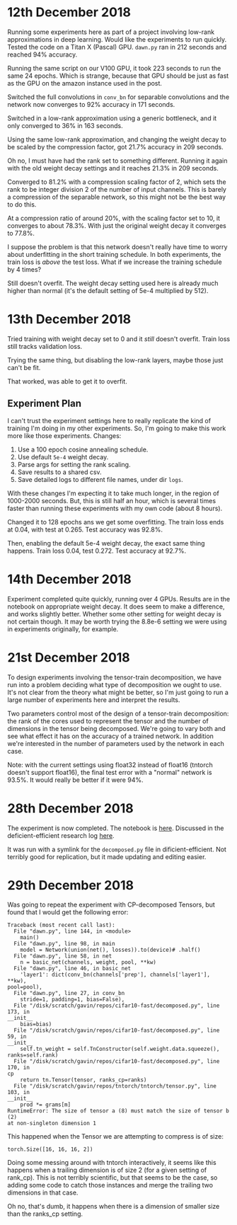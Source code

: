 
12th December 2018
==================

Running some experiments here as part of a project involving low-rank
approximations in deep learning. Would like the experiments to run quickly.
Tested the code on a Titan X (Pascal) GPU. `dawn.py` ran in 212 seconds and
reached 94% accuracy.

Running the same script on our V100 GPU, it took 223 seconds to run the
same 24 epochs. Which is strange, because that GPU should be just as fast
as the GPU on the amazon instance used in the post.

Switched the full convolutions in `conv_bn` for separable convolutions and
the network now converges to 92% accuracy in 171 seconds.

Switched in a low-rank approximation using a generic bottleneck, and it
only converged to 36% in 163 seconds.

Using the same low-rank approximation, and changing the weight decay to be
scaled by the compression factor, got 21.7% accuracy in 209 seconds.

Oh no, I must have had the rank set to something different. Running it
again with the old weight decay settings and it reaches 21.3% in 209
seconds.

Converged to 81.2% with a compression scaling factor of 2, which sets the
rank to be integer division 2 of the number of input channels. This is
barely a compression of the separable network, so this might not be the
best way to do this.

At a compression ratio of around 20%, with the scaling factor set to 10, it
converges to about 78.3%. With just the original weight decay it converges
to 77.8%.

I suppose the problem is that this network doesn't really have time to
worry about underfitting in the short training schedule. In both
experiments, the train loss is *above* the test loss. What if we increase
the training schedule by 4 times?

Still doesn't overfit. The weight decay setting used here is already much
higher than normal (it's the default setting of 5e-4 multiplied by 512).

13th December 2018
==================

Tried training with weight decay set to 0 and it *still* doesn't overfit.
Train loss still tracks validation loss.

Trying the same thing, but disabling the low-rank layers, maybe those just
can't be fit.

That worked, was able to get it to overfit.

Experiment Plan
---------------

I can't trust the experiment settings here to really replicate the kind of
training I'm doing in my other experiments. So, I'm going to make this
work more like those experiments. Changes:

1. Use a 100 epoch cosine annealing schedule.
2. Use default `5e-4` weight decay.
3. Parse args for setting the rank scaling.
4. Save results to a shared csv.
5. Save detailed logs to different file names, under dir `logs`.

With these changes I'm expecting it to take much longer, in the region of
1000-2000 seconds. But, this is still half an hour, which is several times
faster than running these experiments with my own code (about 8 hours).

Changed it to 128 epochs ans we get some overfitting. The train loss ends
at 0.04, with test at 0.265. Test accuracy was 92.8%.

Then, enabling the
default 5e-4 weight decay, the exact same thing happens. Train loss 0.04,
test 0.272. Test accuracy at 92.7%.

14th December 2018
==================

Experiment completed quite quickly, running over 4 GPUs. Results are in the
notebook on appropriate weight decay. It does seem to make a difference,
and works slightly better. Whether some other setting for weight decay is
not certain though. It may be worth trying the 8.8e-6 setting we were using
in experiments originally, for example.

21st December 2018
==================

To design experiments involving the tensor-train decomposition, we have run
into a problem deciding what type of decomposition we ought to use. It's
not clear from the theory what might be better, so I'm just going to run a
large number of experiments here and interpret the results.

Two parameters control most of the design of a tensor-train decomposition:
the rank of the cores used to represent the tensor and the number of
dimensions in the tensor being decomposed. We're going to vary both and see
what effect it has on the accuracy of a trained network. In addition we're
interested in the number of parameters used by the network in each case.

Note: with the current settings using float32 instead of float16 (tntorch
doesn't support float16), the final test error with a "normal" network is
93.5%. It would really be better if it were 94%.

28th December 2018
==================

The experiment is now completed. The notebook is
[here](https://gist.github.com/gngdb/2d29e5afbb21869e24952284cc287388).
Discussed in the deficient-efficient research log
[here](https://github.com/BayesWatch/deficient-efficient/blob/master/research-log.md#28th-december-2018).

It was run with a symlink for the `decomposed.py` file in
dificient-efficient. Not terribly good for replication, but it made
updating and editing easier.

29th December 2018
==================

Was going to repeat the experiment with CP-decomposed Tensors, but found
that I would get the following error:

```
Traceback (most recent call last):
  File "dawn.py", line 144, in <module>
    main()
  File "dawn.py", line 98, in main
    model = Network(union(net(), losses)).to(device)# .half()
  File "dawn.py", line 58, in net
    n = basic_net(channels, weight, pool, **kw)
  File "dawn.py", line 46, in basic_net
    'layer1': dict(conv_bn(channels['prep'], channels['layer1'], **kw),
pool=pool),
  File "dawn.py", line 27, in conv_bn
    stride=1, padding=1, bias=False), 
  File "/disk/scratch/gavin/repos/cifar10-fast/decomposed.py", line 173, in
__init__
    bias=bias)
  File "/disk/scratch/gavin/repos/cifar10-fast/decomposed.py", line 59, in
__init__
    self.tn_weight = self.TnConstructor(self.weight.data.squeeze(),
ranks=self.rank)
  File "/disk/scratch/gavin/repos/cifar10-fast/decomposed.py", line 170, in
cp
    return tn.Tensor(tensor, ranks_cp=ranks)
  File "/disk/scratch/gavin/repos/tntorch/tntorch/tensor.py", line 103, in
__init__
    prod *= grams[m]
RuntimeError: The size of tensor a (8) must match the size of tensor b (2)
at non-singleton dimension 1
```

This happened when the Tensor we are attempting to compress is of size:

```
torch.Size([16, 16, 16, 2])
```

Doing some messing around with tntorch interactively, it seems like this
happens when a trailing dimension is of size 2 (for a given setting of
rank_cp). This is not terribly scientific, but that seems to be the case,
so adding some code to catch those instances and merge the trailing two
dimensions in that case.

Oh no, that's dumb, it happens when there is a dimension of smaller size
than the ranks_cp setting.


